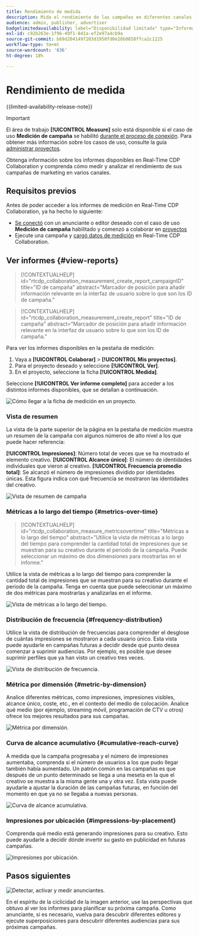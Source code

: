 ```yaml
---
title: Rendimiento de medida
description: Mida el rendimiento de las campañas en diferentes canales. Aprenda a utilizar e interpretar varios informes.
audience: admin, publisher, advertiser
badgelimitedavailability: label="Disponibilidad limitada" type="Informative" url="https://helpx.adobe.com/es/legal/product-descriptions/real-time-customer-data-platform-collaboration.html newtab=true"
exl-id: c92b263e-1f96-49f1-841a-ef2e97a4cb9a
source-git-commit: b69d204149f203d1950fd0e28b0858ffca2c1225
workflow-type: tm+mt
source-wordcount: '636'
ht-degree: 18%

---
```


# Rendimiento de medida

{{limited-availability-release-note}}

>[!IMPORTANT]
>
>El área de trabajo **[!UICONTROL Measure]** solo está disponible si el caso de uso **Medición de campaña** se habilitó [durante el proceso de conexión](../connect/establishing-connections.md#connection-settings). Para obtener más información sobre los casos de uso, consulte la guía [administrar proyectos](./manage-projects.md#project-use-cases).

Obtenga información sobre los informes disponibles en Real-Time CDP Collaboration y comprenda cómo medir y analizar el rendimiento de sus campañas de marketing en varios canales.

## Requisitos previos

Antes de poder acceder a los informes de medición en Real-Time CDP Collaboration, ya ha hecho lo siguiente:

* [Se conectó](/help/guide/connect/establishing-connections.md) con un anunciante o editor deseado con el caso de uso **Medición de campaña** habilitado y comenzó a colaborar en [proyectos](/help/guide/collaborate/manage-projects.md)
* Ejecute una campaña y [cargó datos de medición](/help/guide/setup/onboard-measurement-data.md) en Real-Time CDP Collaboration.

<!--

## Create a report {#create-report}

Hidden until functionality is live. At that point, move the contextualhelp from below into this section. 

The syntax rtcdp_collaboration_measurement_create_report is currently implemented in the UI. However, a preference would be to imlement the other contextualhelp ID from below instead, since that explicitly includes campaignID in the syntax. Need to sync up with UI team. More details in CORE-116991.

-->

## Ver informes {#view-reports}

>[!CONTEXTUALHELP]
>id="rtcdp_collaboration_measurement_create_report_campaignID"
>title="ID de campaña"
>abstract="Marcador de posición para añadir información relevante en la interfaz de usuario sobre lo que son los ID de campaña."

>[!CONTEXTUALHELP]
>id="rtcdp_collaboration_measurement_create_report"
>title="ID de campaña"
>abstract="Marcador de posición para añadir información relevante en la interfaz de usuario sobre lo que son los ID de campaña."

Para ver los informes disponibles en la pestaña de medición:

1. Vaya a **[!UICONTROL Colaborar]** > **[!UICONTROL Mis proyectos]**.
2. Para el proyecto deseado y seleccione **[!UICONTROL Ver]**.
3. En el proyecto, seleccione la ficha **[!UICONTROL Medida]**.

Seleccione **[!UICONTROL Ver informe completo]** para acceder a los distintos informes disponibles, que se detallan a continuación.

![Cómo llegar a la ficha de medición en un proyecto.](/help/assets/collaborate/measure/measurement.gif)

### Vista de resumen

La vista de la parte superior de la página en la pestaña de medición muestra un resumen de la campaña con algunos números de alto nivel a los que puede hacer referencia:

**[!UICONTROL Impresiones]**: Número total de veces que se ha mostrado el elemento creativo.
**[!UICONTROL Alcance único]**: El número de identidades individuales que vieron al creativo.
**[!UICONTROL Frecuencia promedio total]**: Se alcanzó el número de impresiones dividido por identidades únicas. Esta figura indica con qué frecuencia se mostraron las identidades del creativo.

![Vista de resumen de campaña](/help/assets/collaborate/measure/campaign-summary.png)

### Métricas a lo largo del tiempo {#metrics-over-time}

>[!CONTEXTUALHELP]
>id="rtcdp_collaboration_measure_metricsovertime"
>title="Métricas a lo largo del tiempo"
>abstract="Utilice la vista de métricas a lo largo del tiempo para comprender la cantidad total de impresiones que se muestran para su creativo durante el periodo de la campaña. Puede seleccionar un máximo de dos dimensiones para mostrarlas en el informe."

Utilice la vista de métricas a lo largo del tiempo para comprender la cantidad total de impresiones que se muestran para su creativo durante el periodo de la campaña. Tenga en cuenta que puede seleccionar un máximo de dos métricas para mostrarlas y analizarlas en el informe.

![Vista de métricas a lo largo del tiempo.](/help/assets/collaborate/measure/metrics-over-time.png)

### Distribución de frecuencia {#frequency-distribution}

Utilice la vista de distribución de frecuencias para comprender el desglose de cuántas impresiones se mostraron a cada usuario único. Esta vista puede ayudarle en campañas futuras a decidir desde qué punto desea comenzar a suprimir audiencias. Por ejemplo, es posible que desee suprimir perfiles que ya han visto un creativo tres veces.

![Vista de distribución de frecuencia.](/help/assets/collaborate/measure/frequency-distribution.gif)

### Métrica por dimensión {#metric-by-dimension}

Analice diferentes métricas, como impresiones, impresiones visibles, alcance único, coste, etc., en el contexto del medio de colocación. Analice qué medio (por ejemplo, streaming móvil, programación de CTV u otros) ofrece los mejores resultados para sus campañas.

![Métrica por dimensión.](/help/assets/collaborate/measure/metric-by-dimension.png)

### Curva de alcance acumulativo {#cumulative-reach-curve}

A medida que la campaña progresaba y el número de impresiones aumentaba, comprenda si el número de usuarios a los que pudo llegar también había aumentado. Un patrón común en las campañas es que después de un punto determinado se llega a una meseta en la que el creativo se muestra a la misma gente una y otra vez. Esta vista puede ayudarle a ajustar la duración de las campañas futuras, en función del momento en que ya no se llegaba a nuevas personas.

![Curva de alcance acumulativa.](/help/assets/collaborate/measure/cumulative-reach-curve.png)

### Impresiones por ubicación {#impressions-by-placement}

Comprenda qué medio está generando impresiones para su creativo. Esto puede ayudarle a decidir dónde invertir su gasto en publicidad en futuras campañas.

![Impresiones por ubicación.](/help/assets/collaborate/measure/impressions-by-placement.png)

## Pasos siguientes

![Detectar, activar y medir anunciantes.](/help/assets/end-to-end-workflow/discover-activate-measure.png)

En el espíritu de la ciclicidad de la imagen anterior, use las perspectivas que obtuvo al ver los informes para planificar su próxima campaña. Como anunciante, si es necesario, vuelva para descubrir diferentes editores y ejecute superposiciones para descubrir diferentes audiencias para sus próximas campañas.

